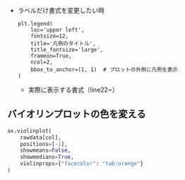 - ラベルだけ書式を変更したい時
  ```
  plt.legend(
      loc='upper left',
      fontsize=12,
      title='凡例のタイトル',
      title_fontsize='large',
      frameon=True,
      ncol=2,
      bbox_to_anchor=(1, 1)  # プロットの外側に凡例を表示
  )
  ```
  - 実際に表示する書式（line22~）
 
## バイオリンプロットの色を変える
```python
ax.violinplot(
    rawdata[col],
    positions=[-1],
    showmeans=False,
    showmedians=True,
    violinprops={"facecolor": "tab:orange"}
)

```
